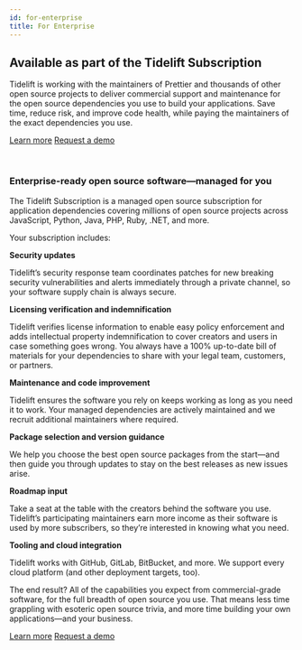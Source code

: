 ```yaml
---
id: for-enterprise
title: For Enterprise
---
```


## Available as part of the Tidelift Subscription

Tidelift is working with the maintainers of Prettier and thousands of other open source projects to deliver commercial support and maintenance for the open source dependencies you use to build your applications. Save time, reduce risk, and improve code health, while paying the maintainers of the exact dependencies you use.

<a class="button" href="https://tidelift.com/subscription/pkg/npm-prettier?utm_source=npm-prettier&utm_medium=referral&utm_campaign=enterprise">Learn more</a>
<a class="button" href="https://tidelift.com/subscription/request-a-demo?utm_source=npm-prettier&utm_medium=referral&utm_campaign=enterprise">Request a demo</a>

</br>

### Enterprise-ready open source software—managed for you

The Tidelift Subscription is a managed open source subscription for application dependencies covering millions of open source projects across JavaScript, Python, Java, PHP, Ruby, .NET, and more.

Your subscription includes:

**Security updates**

Tidelift’s security response team coordinates patches for new breaking security vulnerabilities and alerts immediately through a private channel, so your software supply chain is always secure.

**Licensing verification and indemnification**

Tidelift verifies license information to enable easy policy enforcement and adds intellectual property indemnification to cover creators and users in case something goes wrong. You always have a 100% up-to-date bill of materials for your dependencies to share with your legal team, customers, or partners.

**Maintenance and code improvement**

Tidelift ensures the software you rely on keeps working as long as you need it to work. Your managed dependencies are actively maintained and we recruit additional maintainers where required.

**Package selection and version guidance**

We help you choose the best open source packages from the start—and then guide you through updates to stay on the best releases as new issues arise.

**Roadmap input**

Take a seat at the table with the creators behind the software you use. Tidelift’s participating maintainers earn more income as their software is used by more subscribers, so they’re interested in knowing what you need.

**Tooling and cloud integration**

Tidelift works with GitHub, GitLab, BitBucket, and more. We support every cloud platform (and other deployment targets, too).

The end result? All of the capabilities you expect from commercial-grade software, for the full breadth of open source you use. That means less time grappling with esoteric open source trivia, and more time building your own applications—and your business.

<a class="button" href="https://tidelift.com/subscription/pkg/npm-prettier?utm_source=npm-prettier&utm_medium=referral&utm_campaign=enterprise">Learn more</a>
<a class="button" href="https://tidelift.com/subscription/request-a-demo?utm_source=npm-prettier&utm_medium=referral&utm_campaign=enterprise">Request a demo</a>
